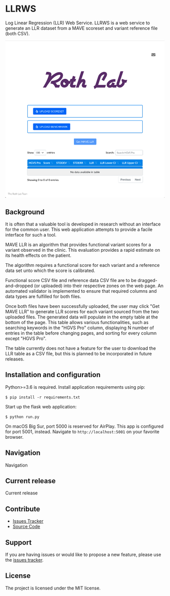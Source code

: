 # LLRWS

Log Linear Regression (LLR) Web Service. LLRWS is a web service to generate an LLR dataset from a MAVE scoreset and variant reference file (both CSV).

<p align="center">
    <img src="documentation/landing-page.png">
</p>

## Background

It is often that a valuable tool is developed in research without an interface for the common user. This web application attempts to provide a facile interface for such a tool.

MAVE LLR is an algorithm that provides functional variant scores for a variant observed in the clinic. This evaluation provides a rapid estimate on its health effects on the patient.

The algorithm requires a functional score for each variant and a reference data set unto which the score is calibrated.

Functional score CSV file and reference data CSV file are to be dragged-and-dropped (or uploaded) into their respective
zones on the web page. An automated validator is implemented to ensure that required columns and data types are fulfilled
for both files.

Once both files have been successfully uploaded, the user may click "Get MAVE LLR" to generate LLR scores for each variant
sourced from the two uploaded files. The generated data will populate in the empty table at the bottom of the page. This
table allows various functionalities, such as searching keywords in the "HGVS Pro" column, displaying N number of entries
in the table before changing pages, and sorting for every column except "HGVS Pro".

The table currently does not have a feature for the user to download the LLR table as a CSV file, but this is planned to be
incorporated in future releases.

## Installation and configuration

Python>=3.6 is required. Install application requirements using pip:

`$ pip install -r requirements.txt`

Start up the flask web application:

`$ python run.py`

On macOS Big Sur, port 5000 is reserved for AirPlay. This app is configured for port 5001, instead.
Navigate to `http://localhost:5001` on your favorite browser.

## Navigation

Navigation

## Current release

Current release

## Contribute

- [Issues Tracker](https://github.com/irahorecka/llrws/issues)
- [Source Code](https://github.com/irahorecka/llrws/tree/master/llrws)

## Support

If you are having issues or would like to propose a new feature, please use the [issues tracker](https://github.com/irahorecka/llrws/issues).

## License

The project is licensed under the MIT license.
